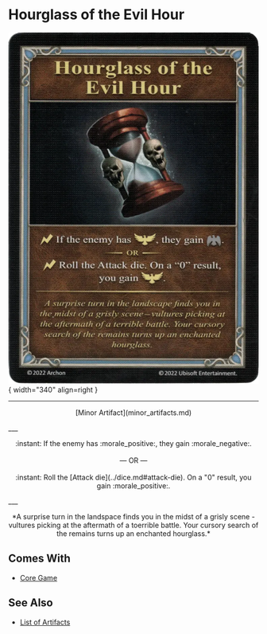# Hourglass of the Evil Hour

![Hourglass of the Evil Hour](../assets/artifacts_minor-hourglass_of_the_evil_hour.webp){ width="340" align=right }
___
<p style="text-align: center;" markdown>[Minor Artifact](minor_artifacts.md)</p>
___
<p style="text-align: center;" markdown>:instant: If the enemy has :morale_positive:, they gain :morale_negative:.<br><br>— OR —<br><br>:instant: Roll the [Attack die](../dice.md#attack-die). On a "0" result, you gain :morale_positive:.</p>
___
<p style="text-align: center;" markdown>*A surprise turn in the landspace finds you in the midst of a grisly scene - vultures picking at the aftermath of a toerrible battle. Your cursory search of the remains turns up an enchanted hourglass.*</p>


## Comes With

- [Core Game](../content.md)


## See Also

- [List of Artifacts](../artifacts/index.md)
